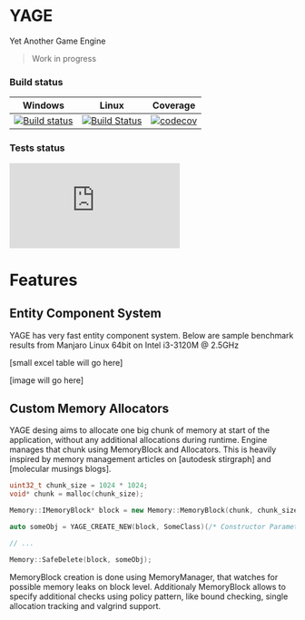 # YAGE

Yet Another Game Engine

> Work in progress

### Build status
|Windows|Linux|Coverage
|:-------:|:------:|:------:|
|[![Build status](https://ci.appveyor.com/api/projects/status/d71ntjggmu4slj5m/branch/master?svg=true)](https://ci.appveyor.com/project/MrJaqbq/yage/branch/master) |[![Build Status](https://travis-ci.org/MrJaqbq/YAGE.svg?branch=master)](https://travis-ci.org/MrJaqbq/YAGE) |[![codecov](https://codecov.io/gh/MrJaqbq/YAGE/branch/master/graph/badge.svg)](https://codecov.io/gh/MrJaqbq/YAGE)|

### Tests status
[![Test status](http://flauschig.ch/batch.php?type=tests&account=MrJaqbq&slug=YAGE)](https://ci.appveyor.com/project/MrJaqbq/yage/build/tests)

# Features
## Entity Component System

YAGE has very fast entity component system. Below are sample benchmark results from Manjaro Linux 64bit on Intel i3-3120M @ 2.5GHz

[small excel table will go here]

[image will go here]

## Custom Memory Allocators

YAGE desing aims to allocate one big chunk of memory at start of the application, without any additional allocations during runtime. Engine manages that chunk using MemoryBlock and Allocators.
This is heavily inspired by memory management articles on [autodesk stirgraph] and [molecular musings blogs].

```C++
uint32_t chunk_size = 1024 * 1024;
void* chunk = malloc(chunk_size);

Memory::IMemoryBlock* block = new Memory::MemoryBlock(chunk, chunk_size);

auto someObj = YAGE_CREATE_NEW(block, SomeClass)(/* Constructor Parameters */);

// ... 

Memory::SafeDelete(block, someObj);

```

MemoryBlock creation is done using MemoryManager, that watches for possible memory leaks on block level. Additionaly MemoryBlock allows to specify additional checks using policy pattern, like bound checking, single allocation tracking and valgrind support.
